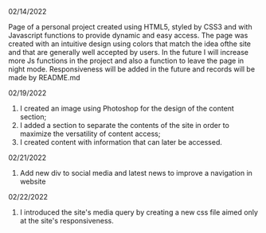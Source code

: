 02/14/2022

Page of a personal project created using HTML5, styled by CSS3 and with Javascript functions to provide dynamic and easy access.
The page was created with an intuitive design using colors that match the idea of ​​the site and that are generally well accepted by users.
In the future I will increase more Js functions in the project and also a function to leave the page in night mode.
Responsiveness will be added in the future and records will be made by README.md

02/19/2022
1. I created an image using Photoshop for the design of the content section;
2. I added a section to separate the contents of the site in order to maximize the versatility of content access;
3. I created content with information that can later be accessed.

02/21/2022
1. Add new div to social media and latest news to improve a navigation in website

02/22/2022
1. I introduced the site's media query by creating a new css file aimed only at the site's responsiveness.
